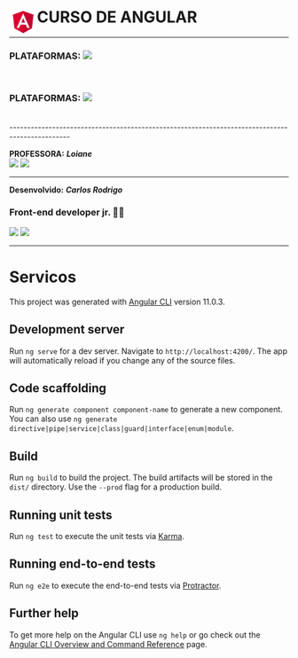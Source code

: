 # CURSO DE ANGULAR <img align="left" alt="Angular" width="50px" src="https://raw.githubusercontent.com/github/explore/80688e429a7d4ef2fca1e82350fe8e3517d3494d/topics/angular/angular.png" />

-----------------------------------------------------------------------------------------------

### PLATAFORMAS: [<img src="https://img.shields.io/badge/Workover-F6C915?style=for-the-badge">](https://alunos.workover.com.br/)
<br>

### PLATAFORMAS: [<img src="https://img.shields.io/badge/loiane.training-DD0031?style=for-the-badge&logo=angular&logoColor=white">](https://loiane.training/dashboard) 
<br>
-----------------------------------------------------------------------------------------------

**PROFESSORA:** **_Loiane_**
<br>
[<img src="https://img.shields.io/badge/GitHub-100000?style=for-the-badge&logo=github&logoColor=white">](https://github.com/loiane) [<img src="https://img.shields.io/badge/LinkedIn-0077B5?style=for-the-badge&logo=linkedin&logoColor=white">](https://www.linkedin.com/in/loiane/)
<br>

-----------------------------------------------------------------------------------------------

**Desenvolvido:** **_Carlos Rodrigo_**
### Front-end developer jr. 👨‍💻

[<img src="https://img.shields.io/badge/linkedin-%230077B5.svg?&style=for-the-badge&logo=linkedin&logoColor=white" />](https://www.linkedin.com/in//carlosrodrigoinhani/) [<img src ="https://img.shields.io/badge/facebook-%231877F2.svg?&style=for-the-badge&logo=facebook&logoColor=white"/>](https://www.facebook.com/carlosrodrigoinhani)

-----------------------------------------------------------------------------------------------
# Servicos

This project was generated with [Angular CLI](https://github.com/angular/angular-cli) version 11.0.3.

## Development server

Run `ng serve` for a dev server. Navigate to `http://localhost:4200/`. The app will automatically reload if you change any of the source files.

## Code scaffolding

Run `ng generate component component-name` to generate a new component. You can also use `ng generate directive|pipe|service|class|guard|interface|enum|module`.

## Build

Run `ng build` to build the project. The build artifacts will be stored in the `dist/` directory. Use the `--prod` flag for a production build.

## Running unit tests

Run `ng test` to execute the unit tests via [Karma](https://karma-runner.github.io).

## Running end-to-end tests

Run `ng e2e` to execute the end-to-end tests via [Protractor](http://www.protractortest.org/).

## Further help

To get more help on the Angular CLI use `ng help` or go check out the [Angular CLI Overview and Command Reference](https://angular.io/cli) page.
